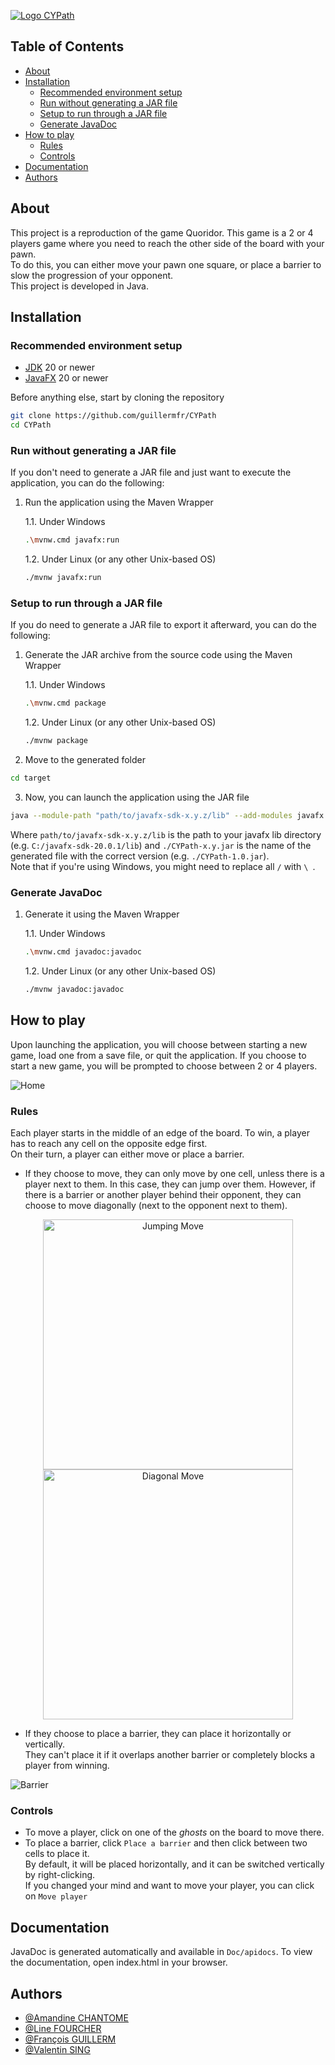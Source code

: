 [<img src="https://i.imgur.com/YnWDRCO.png" alt="Logo CYPath" />](https://www.youtube.com/watch?v=dQw4w9WgXcQ)


## Table of Contents
- [About](#about)
- [Installation](#installation)
    * [Recommended environment setup](#recommended-environment-setup)
    * [Run without generating a JAR file](#run-without-generating-a-jar-file)
    * [Setup to run through a JAR file](#setup-to-run-through-a-jar-file)
    * [Generate JavaDoc](#generate-javadoc)
- [How to play](#how-to-play)
    * [Rules](#rules)
    * [Controls](#controls)
- [Documentation](#documentation)
- [Authors](#authors)

## About
This project is a reproduction of the game Quoridor.
This game is a 2 or 4 players game where you need to reach the other side of the board with your pawn. <br />
To do this, you can either move your pawn one square, or place a barrier to slow the progression of your opponent. <br />
This project is developed in Java.

## Installation
### Recommended environment setup
* [JDK](https://www.oracle.com/fr/java/technologies/downloads/) 20 or newer
* [JavaFX](https://gluonhq.com/products/javafx/) 20 or newer

Before anything else, start by cloning the repository
```bash
git clone https://github.com/guillermfr/CYPath
cd CYPath
```

### Run without generating a JAR file
If you don't need to generate a JAR file and just want to execute the application, you can do the following:

1. Run the application using the Maven Wrapper

   1.1. Under Windows
    ```bash
    .\mvnw.cmd javafx:run
    ```

   1.2. Under Linux (or any other Unix-based OS)
    ```bash
    ./mvnw javafx:run
    ```

### Setup to run through a JAR file
If you do need to generate a JAR file to export it afterward, you can do the following:

1. Generate the JAR archive from the source code using the Maven Wrapper

    1.1. Under Windows
    ```bash
    .\mvnw.cmd package
    ```

   1.2. Under Linux (or any other Unix-based OS)
    ```bash
    ./mvnw package
    ```

2. Move to the generated folder
```bash
cd target
```

3. Now, you can launch the application using the JAR file
```bash
java --module-path "path/to/javafx-sdk-x.y.z/lib" --add-modules javafx.controls,javafx.fxml -jar ./CYPath-x.y.jar
```
Where `path/to/javafx-sdk-x.y.z/lib` is the path to your javafx lib directory (e.g. `C:/javafx-sdk-20.0.1/lib`) and `./CYPath-x.y.jar` is the name of the generated file with the correct version (e.g. `./CYPath-1.0.jar`). <br />
Note that if you're using Windows, you might need to replace all `/` with `\ `.

### Generate JavaDoc
1. Generate it using the Maven Wrapper

   1.1. Under Windows
    ```bash
    .\mvnw.cmd javadoc:javadoc
    ```

   1.2. Under Linux (or any other Unix-based OS)
    ```bash
    ./mvnw javadoc:javadoc
    ```

## How to play

Upon launching the application, you will choose between starting a new game, load one from a save file, or quit the application. If you choose to start a new game, you will be prompted to choose between 2 or 4 players.

![Home](https://i.imgur.com/dOTouXj.png)

### Rules
Each player starts in the middle of an edge of the board. To win, a player has to reach any cell on the opposite edge first. <br />
On their turn, a player can either move or place a barrier.

* If they choose to move, they can only move by one cell, unless there is a player next to them. In this case, they can jump over them. However, if there is a barrier or another player behind their opponent, they can choose to move diagonally (next to the opponent next to them).

<div align="center">
   <img src="https://i.imgur.com/tRI59M9.gif" width="400" height="400" alt="Jumping Move">
   <img src="https://i.imgur.com/8HrrspE.gif" width="400" height="400" alt="Diagonal Move">
</div>

* If they choose to place a barrier, they can place it horizontally or vertically. <br />
They can't place it if it overlaps another barrier or completely blocks a player from winning.

![Barrier](https://i.imgur.com/tLEgtSn.gif)

### Controls

* To move a player, click on one of the *ghosts* on the board to move there.
* To place a barrier, click `Place a barrier` and then click between two cells to place it. <br />
  By default, it will be placed horizontally, and it can be switched vertically by right-clicking. <br />
  If you changed your mind and want to move your player, you can click on `Move player`

## Documentation
JavaDoc is generated automatically and available in `Doc/apidocs`. To view the documentation, open index.html in your browser.

## Authors

- [@Amandine CHANTOME](https://github.com/amandine-ch)
- [@Line FOURCHER](https://github.com/LineFourcher)
- [@François GUILLERM](https://github.com/guillermfr)
- [@Valentin SING](https://github.com/ValentinChanter)
